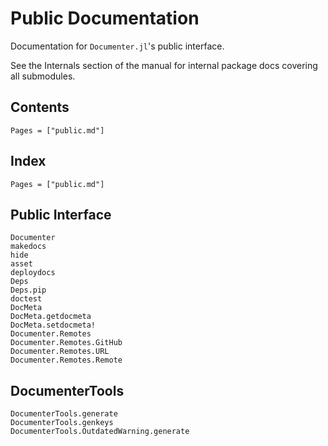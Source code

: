 # Public Documentation

Documentation for `Documenter.jl`'s public interface.

See the Internals section of the manual for internal package docs covering all submodules.

## Contents

```@contents
Pages = ["public.md"]
```

## Index

```@index
Pages = ["public.md"]
```

## Public Interface

```@docs
Documenter
makedocs
hide
asset
deploydocs
Deps
Deps.pip
doctest
DocMeta
DocMeta.getdocmeta
DocMeta.setdocmeta!
Documenter.Remotes
Documenter.Remotes.GitHub
Documenter.Remotes.URL
Documenter.Remotes.Remote
```

## DocumenterTools

```@docs
DocumenterTools.generate
DocumenterTools.genkeys
DocumenterTools.OutdatedWarning.generate
```
